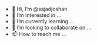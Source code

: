- 👋 Hi, I’m @sajadjoshan
- 👀 I’m interested in ...
- 🌱 I’m currently learning ...
- 💞️ I’m looking to collaborate on ...
- 📫 How to reach me ...

<!---
sajadjoshan/sajadjoshan is a ✨ special ✨ repository because its `README.md` (this file) appears on your GitHub profile.
You can click the Preview link to take a look at your changes.
--->
